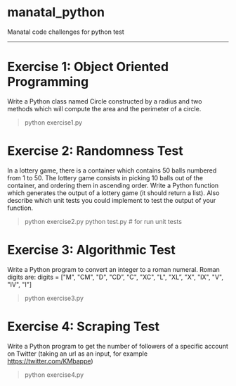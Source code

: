 # manatal_python
Manatal code challenges for python test

--------------------------------------------

# Exercise 1: Object Oriented Programming

Write a Python class named Circle constructed by a radius and two methods which will compute the area and the perimeter of a circle.

> python exercise1.py


# Exercise 2: Randomness Test

In a lottery game, there is a container which contains 50 balls numbered from 1 to 50. The lottery game consists in picking 10 balls out of the container, and ordering them in ascending order. 
Write a Python function which generates the output of a lottery game (it should return a list). Also describe which unit tests you could implement to test the output of your function.

> python exercise2.py
> python test.py  # for run unit tests


# Exercise 3: Algorithmic Test

Write a Python program to convert an integer to a roman numeral. Roman digits are:
digits = ["M", "CM", "D", "CD”, "C", "XC", "L", "XL”, "X", "IX", "V", "IV", "I"]

> python exercise3.py


# Exercise 4: Scraping Test

Write a Python program to get the number of followers of a specific account on Twitter (taking an url as an input, for example https://twitter.com/KMbappe)


> python exercise4.py
